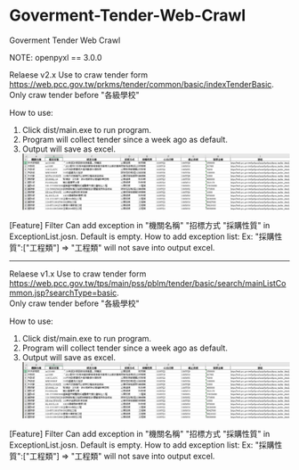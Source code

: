 # Goverment-Tender-Web-Crawl
Goverment Tender Web Crawl
  
NOTE: openpyxl == 3.0.0  
  

Relaese v2.x
Use to craw tender form https://web.pcc.gov.tw/prkms/tender/common/basic/indexTenderBasic.
Only craw tender before "各級學校"  

How to use:  
  1. Click dist/main.exe to run program.  
  2. Program will collect tender since a week ago as default.  
  3. Output will save as excel.  
![image](https://github.com/david22294/Goverment-Tender-Web-Crawl/blob/main/example/image/ExcelOutput.PNG)

[Feature] Filter
Can add exception in "機關名稱" "招標方式 "採購性質" in ExceptionList.josn.
Default is empty.
How to add exception list:
Ex: "採購性質":["工程類"] => "工程類" will not save into output excel.

-------------------------------------------------------------------------------------------------------------------------
Relaese v1.x
Use to craw tender form https://web.pcc.gov.tw/tps/main/pss/pblm/tender/basic/search/mainListCommon.jsp?searchType=basic.  
Only craw tender before "各級學校"  

How to use:  
  1. Click dist/main.exe to run program.  
  2. Program will collect tender since a week ago as default.  
  3. Output will save as excel.  
![image](https://github.com/david22294/Goverment-Tender-Web-Crawl/blob/main/example/image/ExcelOutput.PNG)

[Feature] Filter
Can add exception in "機關名稱" "招標方式 "採購性質" in ExceptionList.josn.
Default is empty.
How to add exception list:
Ex: "採購性質":["工程類"] => "工程類" will not save into output excel.
